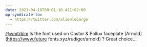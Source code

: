 ```yaml
---
date: 2021-04-18T00:01:10.421+02:00
mp-syndicate-to:
  - https://twitter.com/alienlebarge
---
```

[@wmtrblm](https://www.twitter.com/wntrblm) Is the font used on Castor & Pollux faceplate [Arnold](https://www.future fonts.xyz/rudiger/arnold) ? 
Great choice...

